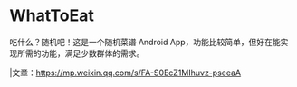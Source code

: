 # WhatToEat
吃什么？随机吧！这是一个随机菜谱 Android App，功能比较简单，但好在能实现所需的功能，满足少数群体的需求。


|文章：https://mp.weixin.qq.com/s/FA-S0EcZ1MIhuvz-pseeaA
